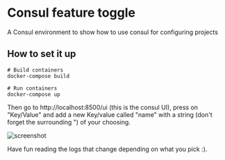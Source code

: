 # Consul feature toggle

A Consul environment to show how to use consul for configuring projects


## How to set it up

    # Build containers
    docker-compose build

    # Run containers
    docker-compose up

Then go to http://localhost:8500/ui (this is the consul UI), press on "Key/Value" and add a new Key/value called "name" with a string (don't forget the surrounding ") of your choosing.

![screenshot](http://imgur.com/aJImlukl.png)

Have fun reading the logs that change depending on what you pick :).
